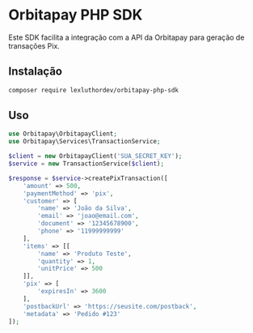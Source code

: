 # Orbitapay PHP SDK

Este SDK facilita a integração com a API da Orbitapay para geração de transações Pix.

## Instalação

```bash
composer require lexluthordev/orbitapay-php-sdk
```

## Uso

```php
use Orbitapay\OrbitapayClient;
use Orbitapay\Services\TransactionService;

$client = new OrbitapayClient('SUA_SECRET_KEY');
$service = new TransactionService($client);

$response = $service->createPixTransaction([
    'amount' => 500,
    'paymentMethod' => 'pix',
    'customer' => [
        'name' => 'João da Silva',
        'email' => 'joao@email.com',
        'document' => '12345678900',
        'phone' => '11999999999'
    ],
    'items' => [[
        'name' => 'Produto Teste',
        'quantity' => 1,
        'unitPrice' => 500
    ]],
    'pix' => [
        'expiresIn' => 3600
    ],
    'postbackUrl' => 'https://seusite.com/postback',
    'metadata' => 'Pedido #123'
]);
```
